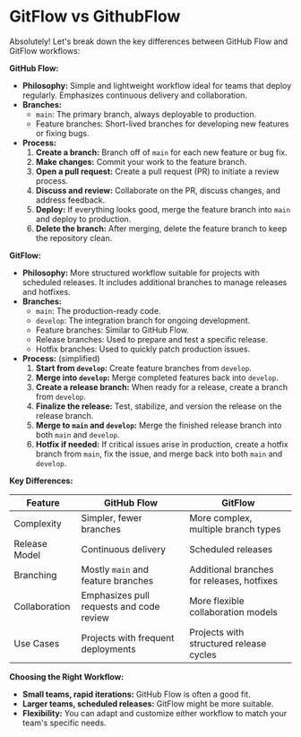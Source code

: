 # GitFlow vs GithubFlow

Absolutely! Let's break down the key differences between GitHub Flow and GitFlow workflows:

**GitHub Flow:**

* **Philosophy:** Simple and lightweight workflow ideal for teams that deploy regularly. Emphasizes continuous delivery and collaboration.
* **Branches:**
  * `main`: The primary branch, always deployable to production.
  * Feature branches: Short-lived branches for developing new features or fixing bugs.
* **Process:**
  1. **Create a branch:** Branch off of `main` for each new feature or bug fix.
  2. **Make changes:** Commit your work to the feature branch.
  3. **Open a pull request:** Create a pull request (PR) to initiate a review process.
  4. **Discuss and review:** Collaborate on the PR, discuss changes, and address feedback.
  5. **Deploy:** If everything looks good, merge the feature branch into `main` and deploy to production.
  6. **Delete the branch:** After merging, delete the feature branch to keep the repository clean.

**GitFlow:**

* **Philosophy:** More structured workflow suitable for projects with scheduled releases. It includes additional branches to manage releases and hotfixes.
* **Branches:**
  * `main`: The production-ready code.
  * `develop`: The integration branch for ongoing development.
  * Feature branches: Similar to GitHub Flow.
  * Release branches: Used to prepare and test a specific release.
  * Hotfix branches: Used to quickly patch production issues.
* **Process:** (simplified)
  1. **Start from `develop`:** Create feature branches from `develop`.
  2. **Merge into `develop`:** Merge completed features back into `develop`.
  3. **Create a release branch:** When ready for a release, create a branch from `develop`.
  4. **Finalize the release:** Test, stabilize, and version the release on the release branch.
  5. **Merge to `main` and `develop`:** Merge the finished release branch into both `main` and `develop`.
  6. **Hotfix if needed:** If critical issues arise in production, create a hotfix branch from `main`, fix the issue, and merge back into both `main` and `develop`.

**Key Differences:**

| Feature       | GitHub Flow                              | GitFlow                                    |
| ------------- | ---------------------------------------- | ------------------------------------------ |
| Complexity    | Simpler, fewer branches                  | More complex, multiple branch types        |
| Release Model | Continuous delivery                      | Scheduled releases                         |
| Branching     | Mostly `main` and feature branches       | Additional branches for releases, hotfixes |
| Collaboration | Emphasizes pull requests and code review | More flexible collaboration models         |
| Use Cases     | Projects with frequent deployments       | Projects with structured release cycles    |

**Choosing the Right Workflow:**

* **Small teams, rapid iterations:** GitHub Flow is often a good fit.
* **Larger teams, scheduled releases:** GitFlow might be more suitable.
* **Flexibility:** You can adapt and customize either workflow to match your team's specific needs.

